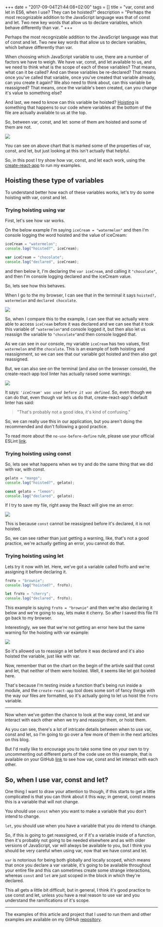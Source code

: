 +++
date = "2017-09-04T21:44:08+02:00"
tags = []
title = "var, const and let in ES6, when I use? They can be hoisted?"
description = "Perhaps the most recognizable addition to the JavaScript language was that of const and let. Two new key words that allow us to declare variables, which behave differently than var. "
+++

Perhaps the most recognizable addition to the JavaScript language was that of const and let. 
Two new key words that allow us to declare variables, which behave differently than var. 

When choosing which JavaScript variable to use, there are a number of factors we have to weigh. 
We have var, const, and let available to us, and we need to think what is the scope of each of these variables?
That means, what can it be called? And can these variables be re-declared? 
That means once you've called that variable, once you've created that variable already, can you create it again? 
We also need to think about, can this variable be reassigned? That means, once the variable's been created, 
can you change it's value to something else? 

And last, we need to know can this variable be hoisted? 
[Hoisting](https://www.w3schools.com/js/js_hoisting.asp) is something that happens to our code where variables at the 
bottom of the file are actually available to us at the top.

So, between var, const, and let: some of them are hoisted and some of them are not. 

![](/images/posts/es6/const-and-let/const-and-let-chart.png)

You can see on above chart that is marked some of the properties of var, const, and let,
but just looking at this isn't actually that helpful. 

So, in this post I try show how var, const, and let each work, using the 
[create-react-app](https://github.com/facebookincubator/create-react-app) to run my examples.

## Hoisting these type of variables

To understand better how each of these variables works, let's try do some hoisting with var, const and 
let.

### **Trying hoisting using var**

First, let's see how var works. 

On the below example I'm saying `iceCream = "watermelon"` and then I'm console logging 
the word hoisted and the value of iceCream:

```javascript
iceCream = "watermelon";
console.log("hoisted?", iceCream);

var iceCream = "chocolate";
console.log("declared", iceCream);
```

and then below it, I'm declaring the `var iceCream`, and calling it `"chocolate"`, and then I'm console logging declared 
and the iceCream value. 

So, lets see how this behaves.

When I go to the my browser, I can see that in the terminal it says `hoisted?, watermelon` and `declared chocolate`.

![](/images/posts/es6/const-and-let/const-and-let-term.png)

So, when I compare this to the example, I can see that we actually were able to access `iceCream` before it was declared and 
we can see that it took this variable of `"watermelon"`and console logged it, but then also let us reassign 
the variable to `"chocolate"`and then console logged that. 

As we can see in our console, my variable `iceCream` has two values, first `watermelon` and the `chocolate`. 
This is an example of both hoisting and reassignment, so we can see that our variable got hoisted and then also got reassigned.


But, we can also see on the terminal (and also on the browser console), the create-react-app tool linter has actually 
raised some warnings:
 
![](/images/posts/es6/const-and-let/const-and-let-warn.png)
 

It says: *`'iceCream' was used before it was defined`*. So, even though we can do that, even though var lets us do that, 
create-react-app's default linter has said:
 
> "That's probably not a good idea, it's kind of confusing." 

So, we can really use this in our application, but you aren't doing the recommended and don't following a good practice.

To read more about the `no-use-before-define` rule, please use your official 
ESLint [link](https://eslint.org/docs/rules/no-use-before-define).

### **Trying hoisting using const**

So, lets see what happens when we try and do the same thing that we did with var, with const. 

```javascript
gelato = "mango";
console.log("hoisted?", gelato);

const gelato = "lemon";
console.log("declared", gelato);
```

If I try to save my file, right away the React will give me an error:

![](/images/posts/es6/const-and-let/const-error.png)

This is because `const` cannot be reassigned before it's declared, it is not hoisted.
 
So, we can see rather than just getting a warning, like, that's not a good practice, we're actually getting an error, 
you cannot do that.


### **Trying hoisting using let**

Lets try it now with let. Here, we've got a variable called froYo and we're assigning it before declaring it.

```javascript
froYo = "brownie";
console.log("hoisted?", froYo);

let froYo = "cherry";
console.log("declared", froYo);
```

This example is saying `froYo = "brownie"` and then we're also declaring it below and we're going to say, lets make it cherry. 
So after I saved this file I'll go back to my browser.

Interestingly, we see that we're not getting an error here but the same warning for the hoisting with var example:

![](/images/posts/es6/const-and-let/let-warn.png)

So it's allowed us to reassign a let before it was declared and it's also hoisted the variable, just like with var.     


Now, remember that on the chart on the begin of the artivle said that const and let, that neither of them were hoisted. 
Well, it seems like let got hoisted here. 

That's because I'm testing inside a function that's being run inside a module, 
and the `create-react-app` tool does some sort of fancy things with the way our files are formatted, 
so it's actually going to let us hoist the `froYo` variable.

---

Now when we've gotten the chance to look at the way const, let and var interact with each other when we try 
and reassign them, or hoist them.
 
As you can see, there's a lot of intricate details between when to use var, const and let, so I'm going to go over a 
few more of them in the next articles on this blog. 

But I'd really like to encourage you to take some time on your own to try uncommenting out different parts of the code 
use on this example, that is available on your GitHub 
[link](https://github.com/coderade/es6-examples/blob/const-and-let/src/examples/constAndLet.js) 
to see how var, const and let interact with each other.

## So, when I use var, const and let? 

One thing I want to draw your attention to though, if this starts to get a little complicated is 
that you can think about it this way; in general, const means this is a variable that will not change.

You should use `const` when you want to make a variable that you don't intend to change. 

`let`, you should use when you have a variable that you do intend to change.

So, if this is going to get reassigned, or if it's a variable inside of a function, then it's probably 
not going to be needed elsewhere and as with older versions of JavaScript, var will always be 
available to you, but I think you should be very careful when using var, now that we have const and let. 

`var` is notorious for being both globally and locally scoped, which means that once you declare a var variable, 
it's going to be available throughout your entire file and this can sometimes create some strange interactions, 
whereas `const` and `let` are just scoped in the block in which they're declared.

This all gets a little bit difficult, but in general, I think it's good practice to use const and let, 
unless you have a real reason to use var and you understand the ramifications of it's scope.

---

The examples of this article and project that I used to run them and other examples are available on my GitHub 
[repository](https://github.com/coderade/es6-examples).
